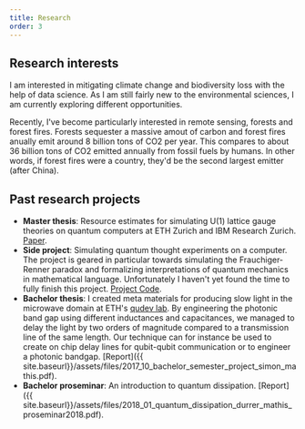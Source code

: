 ```yaml
---
title: Research
order: 3
---
```

## Research interests
I am interested in mitigating climate change and biodiversity loss with the help of data science. As I am still fairly new to the environmental sciences, I am currently exploring different opportunities.  

Recently, I've become particularly interested in remote sensing, forests and forest fires. Forests sequester a massive amout of carbon and forest fires anually emit around 8 billion tons of CO2 per year. This compares to about 36 billion tons of CO2 emitted annually from fossil fuels by humans. In other words, if forest fires were a country, they'd be the second largest emitter (after China).

## Past research projects
- __Master thesis__: Resource estimates for simulating U(1) lattice gauge theories on quantum computers at ETH Zurich and IBM Research Zurich. [Paper](https://arxiv.org/abs/2005.10271).
- __Side project__: Simulating quantum thought experiments on a computer.  
 The project is geared in particular towards simulating the Frauchiger-Renner paradox and formalizing interpretations of quantum mechanics in mathematical language. Unfortunately I haven't yet found the time to fully finish this project. [Project Code](https://github.com/Croydon-Brixton/qthought).
- __Bachelor thesis__: I created meta materials for producing slow light in the microwave domain at ETH's [qudev lab](https://qudev.phys.ethz.ch/). By engineering the photonic band gap using different inductances and capacitances, we managed to delay the light by two orders of magnitude compared to a transmission line of the same length. Our technique can for instance be used to create on chip delay lines for qubit-qubit communication or to engineer a photonic bandgap. [Report]({{ site.baseurl}}/assets/files/2017_10_bachelor_semester_project_simon_mathis.pdf).
- __Bachelor proseminar__: An introduction to quantum dissipation. [Report]({{ site.baseurl}}/assets/files/2018_01_quantum_dissipation_durrer_mathis_proseminar2018.pdf).